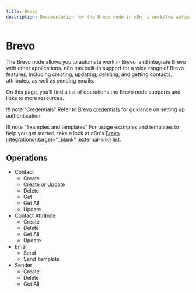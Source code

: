 ```yaml
---
title: Brevo
description: Documentation for the Brevo node in n8n, a workflow automation platform. Includes details of operations and configuration, and links to examples and credentials information.
---
```


# Brevo

The Brevo node allows you to automate work in Brevo, and integrate Brevo with other applications. n8n has built-in support for a wide range of Brevo features, including creating, updating, deleting, and getting contacts, attributes, as well as sending emails. 

On this page, you'll find a list of operations the Brevo node supports and links to more resources.

!!! note "Credentials"
    Refer to [Brevo credentials](/integrations/builtin/credentials/brevo/) for guidance on setting up authentication. 

!!! note "Examples and templates"
    For usage examples and templates to help you get started, take a look at n8n's [Brevo integrations](https://n8n.io/integrations/brevo/){:target="_blank" .external-link} list.

## Operations

* Contact
    * Create
    * Create or Update
    * Delete
    * Get
    * Get All
    * Update
* Contact Attribute
    * Create
    * Delete
    * Get All
    * Update
* Email
    * Send
    * Send Template
* Sender
    * Create
    * Delete
    * Get All

